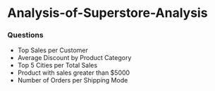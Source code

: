 # Analysis-of-Superstore-Analysis

### Questions
- Top Sales per Customer
- Average Discount by Product Category
- Top 5 Cities per Total Sales
- Product with sales greater than $5000
- Number of Orders per Shipping Mode
